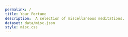 ```yaml
---
permalink: /
title: Your Fortune
description:  A selection of miscellaneous meditations.
dataset: data/misc.json
style: misc.css
---
```

